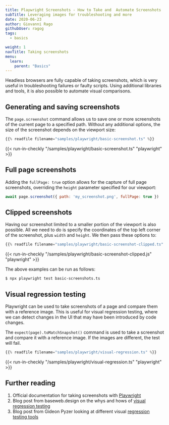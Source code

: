 ```yaml
---
title: Playwright Screenshots - How to Take and  Automate Screenshots
subTitle: Leveraging images for troubleshooting and more
date: 2020-06-23
author: Giovanni Rago
githubUser: ragog
tags:
  - basics

weight: 1
navTitle: Taking screenshots
menu:
  learn:
    parent: "Basics"
---
```


Headless browsers are fully capable of taking screenshots, which is very useful in troubleshooting failures or faulty scripts. Using additional libraries and tools, it is also possible to automate visual comparisons.

<!-- more -->

## Generating and saving screenshots

The `page.screenshot` command allows us to save one or more screenshots of the current page to a specified path. Without any additional options, the size of the screenshot depends on the viewport size:

```ts
{{% readfile filename="samples/playwright/basic-screenshot.ts" %}}
```
{{< run-in-checkly "/samples/playwright/basic-screenshot.ts" "playwright"  >}}

## Full page screenshots

Adding the `fullPage: true` option allows for the capture of full page screenshots, overriding the `height` parameter specified for our viewport:

```js
await page.screenshot({ path: 'my_screenshot.png', fullPage: true })
```

## Clipped screenshots

Having our screenshot limited to a smaller portion of the viewport is also possible. All we need to do is specify the coordinates of the top left corner of the screenshot, plus `width` and `height`. We then pass these options to:

```js
{{% readfile filename="samples/playwright/basic-screenshot-clipped.ts" %}}
```
{{< run-in-checkly "/samples/playwright/basic-screenshot-clipped.js" "playwright"  >}}

The above examples can be run as follows:
```sh
$ npx playwright test basic-screenshots.ts
```

## Visual regression testing

Playwright can be used to take screenshots of a page and compare them with a reference image. This is useful for visual 
regression testing, where we can detect changes in the UI that may have been introduced by code changes.

The `expect(page).toMatchSnapshot()` command is used to take a screenshot and compare it with a reference image. If the images are different, the test will fail.

```ts
{{% readfile filename="samples/playwright/visual-regression.ts" %}}
```
{{< run-in-checkly "/samples/playwright/visual-regression.ts" "playwright"  >}}


## Further reading
1. Official documentation for taking screenshots with [Playwright](https://playwright.dev/docs/verification?_highlight=screenshot#screenshots)
2. Blog post from baseweb.design on the whys and hows of [visual regression testing](https://baseweb.design/blog/visual-regression-testing/)
3. Blog post from Gideon Pyzer looking at different visual [regression testing tools](https://gideonpyzer.dev/blog/2018/06/25/visual-regression-testing/)
